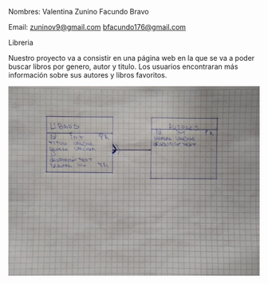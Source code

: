 Nombres:
Valentina Zunino
Facundo Bravo

Email:
zuninov9@gmail.com
bfacundo176@gmail.com



Libreria

Nuestro proyecto va a consistir en una página web en la que se va a poder
buscar libros por genero, autor y titulo.
Los usuarios encontraran más información sobre sus autores y libros favoritos.

![Diagram de entidad relación](imagenes/DER.jpeg)